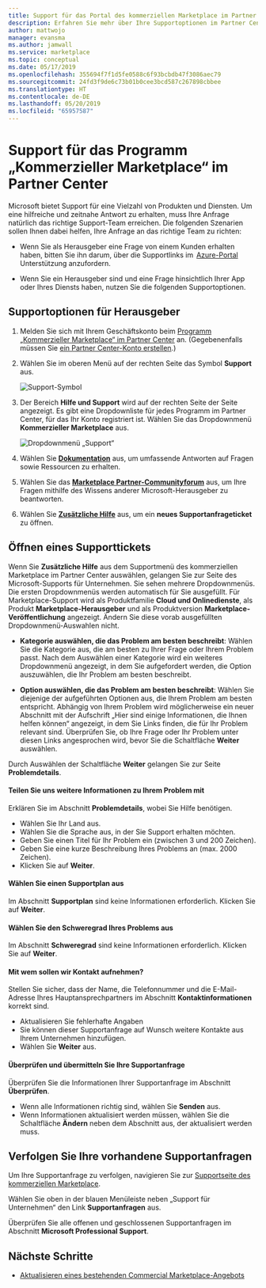 ```yaml
---
title: Support für das Portal des kommerziellen Marketplace im Partner Center
description: Erfahren Sie mehr über Ihre Supportoptionen im Partner Center, einschließlich der Möglichkeit, eine Supportanfrage zu stellen.
author: mattwojo
manager: evansma
ms.author: jamwall
ms.service: marketplace
ms.topic: conceptual
ms.date: 05/17/2019
ms.openlocfilehash: 355694f7f1d5fe0588c6f93bcbdb47f3086aec79
ms.sourcegitcommit: 24fd3f9de6c73b01b0cee3bcd587c267898cbbee
ms.translationtype: HT
ms.contentlocale: de-DE
ms.lasthandoff: 05/20/2019
ms.locfileid: "65957587"
---
```

# <a name="support-for-the-commercial-marketplace-program-in-partner-center"></a>Support für das Programm „Kommerzieller Marketplace“ im Partner Center

Microsoft bietet Support für eine Vielzahl von Produkten und Diensten. Um eine hilfreiche und zeitnahe Antwort zu erhalten, muss Ihre Anfrage natürlich das richtige Support-Team erreichen. Die folgenden Szenarien sollen Ihnen dabei helfen, Ihre Anfrage an das richtige Team zu richten: 

- Wenn Sie als Herausgeber eine Frage von einem Kunden erhalten haben, bitten Sie ihn darum, über die Supportlinks im  [Azure-Portal](https://portal.azure.com/) Unterstützung anzufordern. 

- Wenn Sie ein Herausgeber sind und eine Frage hinsichtlich Ihrer App oder Ihres Diensts haben, nutzen Sie die folgenden Supportoptionen.

## <a name="support-options-for-publishers"></a>Supportoptionen für Herausgeber

1. Melden Sie sich mit Ihrem Geschäftskonto beim [Programm „Kommerzieller Marketplace“ im Partner Center](https://partner.microsoft.com/dashboard/commercial-marketplace/overview) an. (Gegebenenfalls müssen Sie [ein Partner Center-Konto erstellen](./create-account.md).)

1. Wählen Sie im oberen Menü auf der rechten Seite das Symbol **Support** aus. 
 
   ![Support-Symbol](./media/commercial-marketplace-support.png)

1. Der Bereich **Hilfe und Support** wird auf der rechten Seite der Seite angezeigt. Es gibt eine Dropdownliste für jedes Programm im Partner Center, für das Ihr Konto registriert ist. Wählen Sie das Dropdownmenü **Kommerzieller Marketplace** aus. 
 
   ![Dropdownmenü „Support“](./media/commercial-marketplace-support-pane.png)

1. Wählen Sie **[Dokumentation](../index.md)** aus, um umfassende Antworten auf Fragen sowie Ressourcen zu erhalten. 

1. Wählen Sie das **[Marketplace Partner-Communityforum](https://www.microsoftpartnercommunity.com/t5/Azure-Marketplace-and-AppSource/bd-p/2222)** aus, um Ihre Fragen mithilfe des Wissens anderer Microsoft-Herausgeber zu beantworten. 

1. Wählen Sie **[Zusätzliche Hilfe](https://support.microsoft.com/supportforbusiness/productselection?sapId=48734891-ee9a-5d77-bf29-82bf8d8111ff)** aus, um ein **neues Supportanfrageticket** zu öffnen. 

## <a name="how-to-open-a-support-ticket"></a>Öffnen eines Supporttickets

Wenn Sie **Zusätzliche Hilfe** aus dem Supportmenü des kommerziellen Marketplace im Partner Center auswählen, gelangen Sie zur Seite des Microsoft-Supports für Unternehmen. Sie sehen mehrere Dropdownmenüs. Die ersten Dropdownmenüs werden automatisch für Sie ausgefüllt. Für Marketplace-Support wird als Produktfamilie **Cloud und Onlinedienste**, als Produkt **Marketplace-Herausgeber** und als Produktversion **Marketplace-Veröffentlichung** angezeigt. Ändern Sie diese vorab ausgefüllten Dropdownmenü-Auswahlen nicht. 

- **Kategorie auswählen, die das Problem am besten beschreibt**: Wählen Sie die Kategorie aus, die am besten zu Ihrer Frage oder Ihrem Problem passt. Nach dem Auswählen einer Kategorie wird ein weiteres Dropdownmenü angezeigt, in dem Sie aufgefordert werden, die Option auszuwählen, die Ihr Problem am besten beschreibt.

- **Option auswählen, die das Problem am besten beschreibt**: Wählen Sie diejenige der aufgeführten Optionen aus, die Ihrem Problem am besten entspricht. Abhängig von Ihrem Problem wird möglicherweise ein neuer Abschnitt mit der Aufschrift „Hier sind einige Informationen, die Ihnen helfen können“ angezeigt, in dem Sie Links finden, die für Ihr Problem relevant sind. Überprüfen Sie, ob Ihre Frage oder Ihr Problem unter diesen Links angesprochen wird, bevor Sie die Schaltfläche **Weiter** auswählen.

Durch Auswählen der Schaltfläche **Weiter** gelangen Sie zur Seite **Problemdetails**. 

#### <a name="tell-us-more-about-your-issue"></a>Teilen Sie uns weitere Informationen zu Ihrem Problem mit

Erklären Sie im Abschnitt **Problemdetails**, wobei Sie Hilfe benötigen.

- Wählen Sie Ihr Land aus.
- Wählen Sie die Sprache aus, in der Sie Support erhalten möchten.
- Geben Sie einen Titel für Ihr Problem ein (zwischen 3 und 200 Zeichen).  
- Geben Sie eine kurze Beschreibung Ihres Problems an (max. 2000 Zeichen).
- Klicken Sie auf **Weiter**.

#### <a name="select-a-support-plan"></a>Wählen Sie einen Supportplan aus

Im Abschnitt **Supportplan** sind keine Informationen erforderlich. Klicken Sie auf **Weiter**. 

#### <a name="select-the-severity-of-your-issue"></a>Wählen Sie den Schweregrad Ihres Problems aus

Im Abschnitt **Schweregrad** sind keine Informationen erforderlich. Klicken Sie auf **Weiter**. 

#### <a name="who-should-we-contact"></a>Mit wem sollen wir Kontakt aufnehmen?

Stellen Sie sicher, dass der Name, die Telefonnummer und die E-Mail-Adresse Ihres Hauptansprechpartners im Abschnitt **Kontaktinformationen** korrekt sind. 
- Aktualisieren Sie fehlerhafte Angaben
- Sie können dieser Supportanfrage auf Wunsch weitere Kontakte aus Ihrem Unternehmen hinzufügen.
- Wählen Sie **Weiter** aus.

#### <a name="review-and-submit-your-support-request"></a>Überprüfen und übermitteln Sie Ihre Supportanfrage

Überprüfen Sie die Informationen Ihrer Supportanfrage im Abschnitt **Überprüfen**. 
- Wenn alle Informationen richtig sind, wählen Sie **Senden** aus. 
- Wenn Informationen aktualisiert werden müssen, wählen Sie die Schaltfläche **Ändern** neben dem Abschnitt aus, der aktualisiert werden muss.

## <a name="track-your-existing-support-requests"></a>Verfolgen Sie Ihre vorhandene Supportanfragen 

Um Ihre Supportanfrage zu verfolgen, navigieren Sie zur [Supportseite des kommerziellen Marketplace](https://support.microsoft.com/supportforbusiness/productselection?sapId=48734891-ee9a-5d77-bf29-82bf8d8111ff). 

Wählen Sie oben in der blauen Menüleiste neben „Support für Unternehmen“ den Link **Supportanfragen** aus. 

Überprüfen Sie alle offenen und geschlossenen Supportanfragen im Abschnitt **Microsoft Professional Support**. 

## <a name="next-steps"></a>Nächste Schritte

- [Aktualisieren eines bestehenden Commercial Marketplace-Angebots](./update-existing-offer.md)
